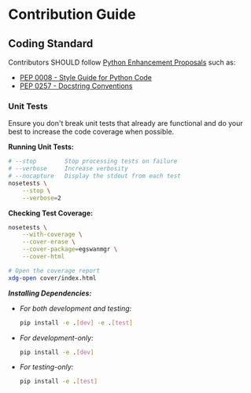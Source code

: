 # Contribution Guide

## Coding Standard
Contributors SHOULD follow
[Python Enhancement Proposals](https://www.python.org/dev/peps/) such as:

- [PEP 0008 - Style Guide for Python Code](https://www.python.org/dev/peps/pep-0008/)
- [PEP 0257 - Docstring Conventions](https://www.python.org/dev/peps/pep-0257/)

### Unit Tests

Ensure you don't break unit tests that already are functional and do your best
to increase the code coverage when possible.

**Running Unit Tests:**

```sh
# --stop        Stop processing tests on failure
# --verbose     Increase verbosity
# --nocapture   Display the stdout from each test
nosetests \
    --stop \
    --verbose=2
```

**Checking Test Coverage:**

```sh
nosetests \
    --with-coverage \
    --cover-erase \
    --cover-package=egswanmgr \
    --cover-html

# Open the coverage report
xdg-open cover/index.html
```

***Installing Dependencies:***

- *For both development and testing:*

    ```sh
    pip install -e .[dev] -e .[test]
    ```

- *For development-only:*

    ```sh
    pip install -e .[dev]
    ```

- *For testing-only:*

    ```sh
    pip install -e .[test]
    ```
